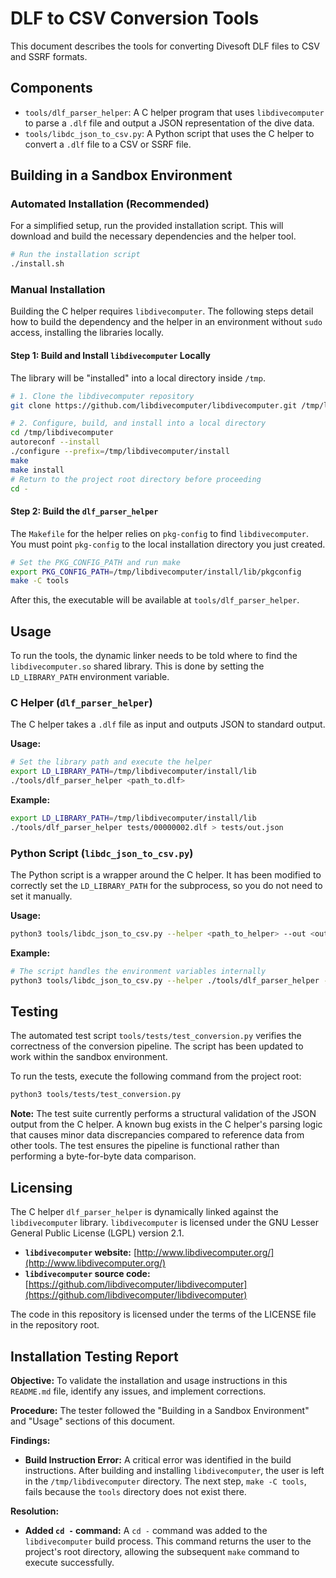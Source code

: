 # DLF to CSV Conversion Tools

This document describes the tools for converting Divesoft DLF files to CSV and SSRF formats.

## Components

- `tools/dlf_parser_helper`: A C helper program that uses `libdivecomputer` to parse a `.dlf` file and output a JSON representation of the dive data.
- `tools/libdc_json_to_csv.py`: A Python script that uses the C helper to convert a `.dlf` file to a CSV or SSRF file.

## Building in a Sandbox Environment

### Automated Installation (Recommended)

For a simplified setup, run the provided installation script. This will download and build the necessary dependencies and the helper tool.

```bash
# Run the installation script
./install.sh
```

### Manual Installation

Building the C helper requires `libdivecomputer`. The following steps detail how to build the dependency and the helper in an environment without `sudo` access, installing the libraries locally.

#### Step 1: Build and Install `libdivecomputer` Locally

The library will be "installed" into a local directory inside `/tmp`.

```bash
# 1. Clone the libdivecomputer repository
git clone https://github.com/libdivecomputer/libdivecomputer.git /tmp/libdivecomputer

# 2. Configure, build, and install into a local directory
cd /tmp/libdivecomputer
autoreconf --install
./configure --prefix=/tmp/libdivecomputer/install
make
make install
# Return to the project root directory before proceeding
cd -
```

#### Step 2: Build the `dlf_parser_helper`

The `Makefile` for the helper relies on `pkg-config` to find `libdivecomputer`. You must point `pkg-config` to the local installation directory you just created.

```bash
# Set the PKG_CONFIG_PATH and run make
export PKG_CONFIG_PATH=/tmp/libdivecomputer/install/lib/pkgconfig
make -C tools
```
After this, the executable will be available at `tools/dlf_parser_helper`.

## Usage

To run the tools, the dynamic linker needs to be told where to find the `libdivecomputer.so` shared library. This is done by setting the `LD_LIBRARY_PATH` environment variable.

### C Helper (`dlf_parser_helper`)

The C helper takes a `.dlf` file as input and outputs JSON to standard output.

**Usage:**
```bash
# Set the library path and execute the helper
export LD_LIBRARY_PATH=/tmp/libdivecomputer/install/lib
./tools/dlf_parser_helper <path_to.dlf>
```

**Example:**
```bash
export LD_LIBRARY_PATH=/tmp/libdivecomputer/install/lib
./tools/dlf_parser_helper tests/00000002.dlf > tests/out.json
```

### Python Script (`libdc_json_to_csv.py`)

The Python script is a wrapper around the C helper. It has been modified to correctly set the `LD_LIBRARY_PATH` for the subprocess, so you do not need to set it manually.

**Usage:**
```bash
python3 tools/libdc_json_to_csv.py --helper <path_to_helper> --out <output.csv> --ssrf-out <output.ssrf> <input.dlf>
```

**Example:**
```bash
# The script handles the environment variables internally
python3 tools/libdc_json_to_csv.py --helper ./tools/dlf_parser_helper --out tests/out.csv --ssrf-out tests/out.ssrf tests/00000002.dlf
```

## Testing

The automated test script `tools/tests/test_conversion.py` verifies the correctness of the conversion pipeline. The script has been updated to work within the sandbox environment.

To run the tests, execute the following command from the project root:

```bash
python3 tools/tests/test_conversion.py
```
**Note:** The test suite currently performs a structural validation of the JSON output from the C helper. A known bug exists in the C helper's parsing logic that causes minor data discrepancies compared to reference data from other tools. The test ensures the pipeline is functional rather than performing a byte-for-byte data comparison.

## Licensing

The C helper `dlf_parser_helper` is dynamically linked against the `libdivecomputer` library. `libdivecomputer` is licensed under the GNU Lesser General Public License (LGPL) version 2.1.

- **`libdivecomputer` website:** [http://www.libdivecomputer.org/](http://www.libdivecomputer.org/)
- **`libdivecomputer` source code:** [https://github.com/libdivecomputer/libdivecomputer](https://github.com/libdivecomputer/libdivecomputer)

The code in this repository is licensed under the terms of the LICENSE file in the repository root.

## Installation Testing Report

**Objective:** To validate the installation and usage instructions in this `README.md` file, identify any issues, and implement corrections.

**Procedure:** The tester followed the "Building in a Sandbox Environment" and "Usage" sections of this document.

**Findings:**

*   **Build Instruction Error:** A critical error was identified in the build instructions. After building and installing `libdivecomputer`, the user is left in the `/tmp/libdivecomputer` directory. The next step, `make -C tools`, fails because the `tools` directory does not exist there.

**Resolution:**

*   **Added `cd -` command:** A `cd -` command was added to the `libdivecomputer` build process. This command returns the user to the project's root directory, allowing the subsequent `make` command to execute successfully.